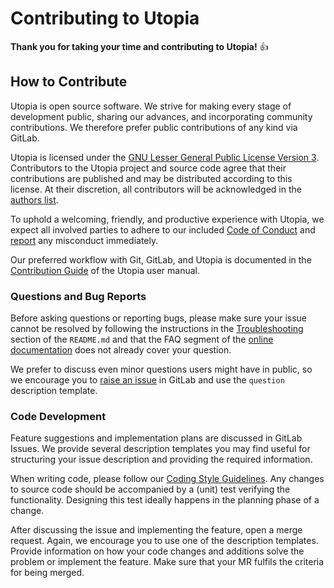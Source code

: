 # Contributing to Utopia

**Thank you for taking your time and contributing to Utopia!** 👍

## How to Contribute

Utopia is open source software. We strive for making every stage of development
public, sharing our advances, and incorporating community contributions. We
therefore prefer public contributions of any kind via GitLab.

Utopia is licensed under the [GNU Lesser General Public License Version 3](https://www.gnu.org/licenses/lgpl-3.0.en.html).
Contributors to the Utopia project and source code agree that their contributions are published and may be distributed according to this license.
At their discretion, all contributors will be acknowledged in the [authors list](COPYING.md#copyright-holders).

To uphold a welcoming, friendly, and productive experience with Utopia, we
expect all involved parties to adhere to our included
[Code of Conduct](CODE_OF_CONDUCT.md) and
[report](mailto:utopia-dev@iup.uni-heidelberg.de) any misconduct immediately.

Our preferred workflow with Git, GitLab, and Utopia is documented in the
[Contribution Guide](https://docs.utopia-project.org/html/CONTRIBUTING.html)
of the Utopia user manual.

### Questions and Bug Reports

Before asking questions or reporting bugs, please make sure your issue cannot be
resolved by following the instructions in the
[Troubleshooting](README.md#troubleshooting) section of the `README.md` and that
the FAQ segment of the
[online documentation](https://docs.utopia-project.org/)
does not already cover your question.

We prefer to discuss even minor questions users might have in public, so we
encourage you to
[raise an issue](https://gitlab.com/utopia-project/utopia/-/issues)
in GitLab and use the `question` description template.

### Code Development

Feature suggestions and implementation plans are discussed in GitLab Issues.
We provide several description templates you may find useful for structuring
your issue description and providing the required information.

When writing code, please follow our
[Coding Style Guidelines](https://docs.utopia-project.org/html/dev/coding-guidelines.html).
Any changes to source code should be accompanied by a (unit) test verifying the
functionality. Designing this test ideally happens in the planning phase of
a change.

After discussing the issue and implementing the feature, open a merge request.
Again, we encourage you to use one of the description templates. Provide
information on how your code changes and additions solve the problem or
implement the feature. Make sure that your MR fulfils the criteria for
being merged.
